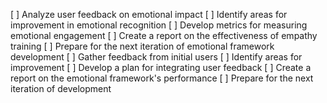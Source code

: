 [ ] Analyze user feedback on emotional impact
[ ] Identify areas for improvement in emotional recognition
[ ] Develop metrics for measuring emotional engagement
[ ] Create a report on the effectiveness of empathy training
[ ] Prepare for the next iteration of emotional framework development
[ ] Gather feedback from initial users
[ ] Identify areas for improvement
[ ] Develop a plan for integrating user feedback
[ ] Create a report on the emotional framework's performance
[ ] Prepare for the next iteration of development